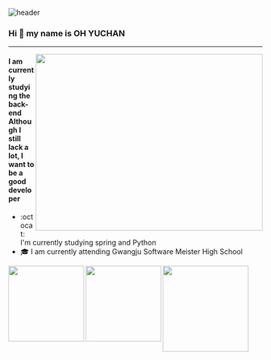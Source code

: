 ![header](https://capsule-render.vercel.app/api?type=waving&color=random&height=300&section=header&text=Back-end&fontSize=100)
### Hi :wave: my name is OH YUCHAN
---
<img align="right" src="https://cdn.dribbble.com/users/2344801/screenshots/4774578/alphatestersanimation2.gif" width="450" height="350"/>

#### I am currently studying the back-end<br>Although I still lack a lot, I want to be a good developer
- :octocat: I'm currently studying spring and Python
- :mortar_board: I am currently attending Gwangju Software Meister High School
<img height="170em" src="https://github-readme-stats.vercel.app/api?username=ohyuchan123&show_icons=true&include_all_commits=true&count_private=true"/>
<img align="left" src="https://thumbs.gfycat.com/CheerySeparateGoldeneye-size_restricted.gif" width="150" height="150"/>
<img align="left" src="https://cdn.dribbble.com/users/330915/screenshots/3587000/10_coding_dribbble.gif" width="150" height="150"/>
